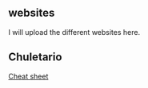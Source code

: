 ## websites
I will upload the different websites here.

## Chuletario
<a href = "https://github.com/Rafael2026/websites/blob/main/EMMET%20chuletario.pdf">
  <p>Cheat sheet</p>
</a>
